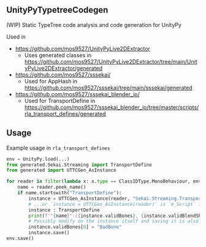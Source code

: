UnityPyTypetreeCodegen
---
(WIP) Static TypeTree code analysis and code generation for UnityPy

Used in 
- https://github.com/mos9527/UnityPyLive2DExtractor
    - Uses generated classes in https://github.com/mos9527/UnityPyLive2DExtractor/tree/main/UnityPyLive2DExtractor/generated
- https://github.com/mos9527/sssekai/
    - Used for AppHash in https://github.com/mos9527/sssekai/tree/main/sssekai/generated
- https://github.com/mos9527/sssekai_blender_io/
    - Used for TransportDefine in https://github.com/mos9527/sssekai_blender_io/tree/master/scripts/rla_transport_defines/generated
## Usage
Example usage in `rla_transport_defines`
```python
env = UnityPy.load(...)
from generated.Sekai.Streaming import TransportDefine
from generated import UTTCGen_AsInstance

for reader in filter(lambda x: x.type == ClassIDType.MonoBehaviour, env.objects):
    name = reader.peek_name()
    if name.startswith("TransportDefine"):
        instance = UTTCGen_AsInstance(reader, "Sekai.Streaming.TransportDefine")
        # ...or `instance = UTTCGen_AsInstance(reader)` is `m_Script` field is accessible
        instance : TransportDefine
        print(f'"{name}":({instance.validBones}, {instance.validBlendShapes}),')
        # Possibly modify on the instance itself and saving it is also possible
        instance.validBones[0] = "BadBone"
        instance.save()
env.save()
```